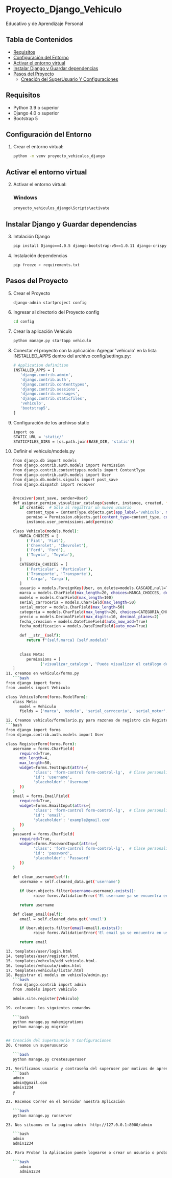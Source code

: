 # Proyecto_Django_Vehiculo
Educativo y de Aprendizaje Personal

## Tabla de Contenidos
- [Requisitos](#requisitos)
- [Configuración del Entorno](#configuración-del-entorno)
- [Activar el entorno virtual](#Activar-el-entorno-virtual)
- [Instalar Django y Guardar dependencias](#Instalar-Django-y-Guardar-dependencias)
- [Pasos del Proyecto](#Pasos-del-Proyecto)
   - [Creación del SuperUsuario Y Configuraciones](#Creación-del-SuperUsuario-Y-Configuraciones)


## Requisitos

- Python 3.9 o superior
- Django 4.0 o superior
- Bootstrap 5

## Configuración del Entorno

1. Crear el entorno virtual:
   ```bash
   python -m venv proyecto_vehiculos_django

## Activar el entorno virtual

2. Activar el entorno virtual:
   ### Windows
   ```bash
   proyecto_vehiculos_django\Scripts\activate

## Instalar Django y Guardar dependencias

3. Intalación Django
   ```bash
   pip install Django==4.0.5 django-bootstrap-v5==1.0.11 django-crispy-forms==1.14.0 crispy-bootstrap5==0.6

4. Instalación dependencias
   ```bash
   pip freeze > requirements.txt

## Pasos del Proyecto

5. Crear el Proyecto
   ```bash
   django-admin startproject config

6. Ingresar al directorio del Proyecto config
   ```bash
   cd config

7. Crear la aplicación Vehículo
   ```bash
   python manage.py startapp vehiculo

8. Conectar el proyecto con la aplicación: Agregar 'vehiculo'  en la lista INSTALLED_APPS dentro del archivo config/settings.py:
   ```bash
   # Application definition
   INSTALLED_APPS = [
      'django.contrib.admin',
      'django.contrib.auth',
      'django.contrib.contenttypes',
      'django.contrib.sessions',
      'django.contrib.messages',
      'django.contrib.staticfiles',
      'vehiculo',
      'bootstrap5',
   ]
9. Configuración de los archivso static 
   ```bash
   import os
   STATIC_URL = 'static/'
   STATICFILES_DIRS = [os.path.join(BASE_DIR, 'static')]

10. Definir el vehiculo/models.py

   ```bash
      from django.db import models
      from django.contrib.auth.models import Permission
      from django.contrib.contenttypes.models import ContentType
      from django.contrib.auth.models import User
      from django.db.models.signals import post_save
      from django.dispatch import receiver


      @receiver(post_save, sender=User)
      def asignar_permiso_visualizar_catalogo(sender, instance, created, **kwargs):
         if created:  # Solo al registrar un nuevo usuario
            content_type = ContentType.objects.get(app_label='vehiculo', model='vehiculo')
            permiso = Permission.objects.get(content_type=content_type, codename='visualizar_catalogo')
            instance.user_permissions.add(permiso)

      class Vehiculo(models.Model):
         MARCA_CHOICES = [
            ('Fiat', 'Fiat'),
            ('Chevrolet', 'Chevrolet'),
            ('Ford', 'Ford'),
            ('Toyota', 'Toyota'),
         ]
         CATEGORIA_CHOICES = [
            ('Particular', 'Particular'),
            ('Transporte', 'Transporte'),
            ('Carga', 'Carga'),
         ]
         usuario = models.ForeignKey(User, on_delete=models.CASCADE,null=True,blank=True)
         marca = models.CharField(max_length=20, choices=MARCA_CHOICES, default='Ford')
         modelo = models.CharField(max_length=100)
         serial_carroceria = models.CharField(max_length=50)
         serial_motor = models.CharField(max_length=50)
         categoria = models.CharField(max_length=20, choices=CATEGORIA_CHOICES, default='Particular')
         precio = models.DecimalField(max_digits=10, decimal_places=2)
         fecha_creacion = models.DateTimeField(auto_now_add=True)
         fecha_modificacion = models.DateTimeField(auto_now=True)

         def __str__(self):
            return f"{self.marca} {self.modelo}"
         
         
         class Meta:
            permissions = [
                  ('visualizar_catalogo', 'Puede visualizar el catálogo de vehículos'),
      ]
11. creamos en vehiculo/forms.py 
      ```bash
   from django import forms
   from .models import Vehiculo

   class VehiculoForm(forms.ModelForm):
      class Meta:
         model = Vehiculo
         fields = ['marca', 'modelo', 'serial_carroceria', 'serial_motor', 'categoria', 'precio']

12. Creamos vehiculo/formulario.py para razones de registro cin RegisterForm
   ```bash
   from django import forms
   from django.contrib.auth.models import User

   class RegisterForm(forms.Form):
      username = forms.CharField(
         required=True,
         min_length=4, 
         max_length=50,
         widget=forms.TextInput(attrs={
               'class': 'form-control form-control-lg',  # Clase personalizada para field grandes
               'id': 'username',
               'placeholder': 'Username'
         })
      )
      email = forms.EmailField(
         required=True,
         widget=forms.EmailInput(attrs={
               'class': 'form-control form-control-lg',  # Clase personalizada
               'id': 'email',
               'placeholder': 'example@gmail.com'
         })
      )
      password = forms.CharField(
         required=True,
         widget=forms.PasswordInput(attrs={
               'class': 'form-control form-control-lg',  # Clase personalizada
               'id': 'password',
               'placeholder': 'Password'
         })
      )
      
      def clean_username(self):
         username = self.cleaned_data.get('username')

         if User.objects.filter(username=username).exists():
               raise forms.ValidationError('El username ya se encuentra en uso')

         return username

      def clean_email(self):
         email = self.cleaned_data.get('email')

         if User.objects.filter(email=email).exists():
               raise forms.ValidationError('El email ya se encuentra en uso')

         return email

13. templates/user/login.html
14. templates/user/register.html
15. templates/vehculo/add_vehiculo.html.
16. templates/vehiculo/index.html
17. templates/vehiculo/listar.html
18. Registrar el models en vehiculo/admin.py:
      ```bash
      from django.contrib import admin
      from .models import Vehiculo

      admin.site.register(Vehiculo)

19. colocamos los siguientes comandos
    
      ```bash
      python manage.py makemigrations
      python manage.py migrate


## Creación del SuperUsuario Y Configuraciones
20. Creamos un superusuario 

      ```bash
      python manage.py createsuperuser

21. Verificamos usuario y contraseña del superuser por motivos de aprendizaje le vamos a dar estos parametros pero que no son seguros
      ```bash
      admin
      admin@gmail.com
      admin1234
      y

22. Hacemos Correr en el Servidor nuestra Aplicación

      ```bash
      python manage.py runserver

23. Nos situamos en la pagina admin  http://127.0.0.1:8000/admin

      ```bash
      admin
      admin1234  

24. Para Probar la Aplicacion puede logearse o crear un usuario o probar directamente con las credenciales de administrador 

      ```bash
         admin
         admin1234 